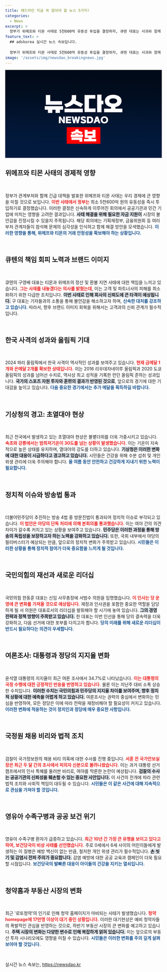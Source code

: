 ```yaml
---
title: 헤드라인 지금 꼭 알아야 할 뉴스 5가지!
categories:
  - News
excerpt: >
  정부가 위메프와 티몬 사태로 5천600억 유동성 투입을 결정하자, 큐텐 대표는 사과와 함께 지분을 내놓겠다고 밝혔습니다. 위기 속에서 대처 방안은 무엇인지 궁금하다면 클릭하세요!
feature_text: >
  ## adskorea 실시간 뉴스 속보입니다.

  정부가 위메프와 티몬 사태로 5천600억 유동성 투입을 결정하자, 큐텐 대표는 사과와 함께 지분을 내놓겠다고 밝혔습니다. 위기 속에서 대처 방안은 무엇인지 궁금하다면 클릭하세요!
image: '/assets/img/newsdao_breakingnews.jpg'
---
```


<p><img src="/assets/img/newsdao_breakingnews.jpg" alt="adskorea 속보" /></p>

<h2 data-ke-size="size26">위메프와 티몬 사태의 경제적 영향</h2>

<p data-ke-size="size16">&nbsp;</p>

<p>정부가 관계부처와 함께 긴급 대책을 발표한 위메프와 티몬 사태는 우리 경제에 큰 영향을 미칠 것으로 보입니다. <b><span style="color: #ee2323;">이번 사태에서 정부는</span></b> 최소 5천600억 원의 유동성을 즉시 투입하기로 결정했습니다. 이러한 결정은 신속하게 이루어진 회의에서 공공기관과 민간 기업에 미치는 영향을 고려한 결과입니다. <b><span style="background-color: #21538527;">사태 해결을 위해 필요한 자금 지원이</span></b> 시장의 불안감을 진정시킬 수 있을지 주목됩니다. 해당 회의에는 기획재정부, 금융위원회 등 여러 부처 관계자들이 참석해 문제의 심각성을 인식하고 함께 해결 방안을 모색했습니다. <b><span style="color: #1a5490;">이러한 영향을 통해, 위메프와 티몬의 거래 안정성을 확보해야 하는 상황입니다.</span></b></p>

<p data-ke-size="size16">&nbsp;</p>

<h2 data-ke-size="size26">큐텐의 책임 회피 노력과 브랜드 이미지</h2>

<p data-ke-size="size16">&nbsp;</p>

<p>큐텐의 구영배 대표는 티몬과 위메프의 정산 및 환불 지연 사태에 대한 책임을 느끼고 있습니다. <b><span style="color: #ee2323;">그는 사재를 내놓겠다는 의사를 밝혔는데</span></b>, 이는 고객 및 파트너사의 피해를 최소화하기 위한 다급한 조치입니다. <b><span style="background-color: #21538527;">이번 사태로 인해 회사의 신뢰도에 큰 타격이 예상됩니다.</span></b> 구 대표는 기자들과의 소통을 통해 불안감을 해소하고자 하며, <b><span style="color: #1a5490;">신속한 대처를 강조하고 있습니다.</span></b> 따라서, 향후 브랜드 이미지 회복을 위해서는 고객과의 신뢰 관계가 필수적입니다.</p>

<p data-ke-size="size16">&nbsp;</p>

<h2 data-ke-size="size26">한국 사격의 성과와 올림픽 기대</h2>

<p data-ke-size="size16">&nbsp;</p>

<p>2024 파리 올림픽에서 한국 사격이 역사적인 성과를 보여주고 있습니다. <b><span style="color: #ee2323;">현재 금메달 1개와 은메달 2개를 확보한 상태입니다.</span></b> 이는 2016 리우데자네이루 올림픽과 2020 도쿄 올림픽의 성과를 넘어선 수치로, 역사상 최고 성적을 기록한 런던 올림픽 준하는 성과입니다. <b><span style="background-color: #21538527;">국가의 스포츠 자원 투자와 훈련의 결과가 반영된 것으로</span></b>, 앞으로의 경기에 대한 기대감을 높이고 있습니다. <b><span style="color: #1a5490;">다음 중요한 경기에서는 추가 메달을 획득하길 바랍니다.</span></b></p>

<p data-ke-size="size16">&nbsp;</p>

<h2 data-ke-size="size26">기상청의 경고: 초열대야 현상</h2>

<p data-ke-size="size16">&nbsp;</p>

<p>최근 전국에서 발생하고 있는 초열대야 현상은 불볕더위를 더욱 가중시키고 있습니다. <b><span style="color: #ee2323;">속초와 강릉에서는 밤최저기온이 30도를 넘는 상황이 발생했습니다.</span></b> 이는 기온이 지속적으로 높은 상태를 유지하며, 열대야의 강도를 더하고 있습니다. <b><span style="background-color: #21538527;">기상청은 이러한 변화에 대한 대응이 시급하다고 경고하고 있습니다.</span></b> 시민들은 건강을 위해 수분 섭취 및 개인 위생 관리에 더욱 주의해야 합니다. <b><span style="color: #1a5490;">올 여름 동안 안전하고 건강하게 지내기 위한 노력이 필요합니다.</span></b></p>

<p data-ke-size="size16">&nbsp;</p>

<h2 data-ke-size="size26">정치적 이슈와 방송법 통과</h2>

<p data-ke-size="size16">&nbsp;</p>

<p>더불어민주당이 추진하는 방송 4법 중 방문진법이 통과되어 정치적 이슈로 부각되고 있습니다. <b><span style="color: #ee2323;">이 법안은 야당의 단독 처리에 의해 본회의를 통과했습니다.</span></b> 이는 여야 간의 의견 차이가 갈수록 커지고 있는 상황을 보여주고 있습니다. <b><span style="background-color: #21538527;">민주당은 이러한 과정을 통해 방송의 독립성을 보장하고자 하는 노력을 강화하고 있습니다.</span></b> 또한, 국회 내부에서 야당의 필리버스터가 예상되는 만큼, 앞으로의 정치적 변화가 주목받고 있습니다. <b><span style="color: #1a5490;">시민들은 이러한 상황을 통해 정치적 참여가 더욱 중요함을 느끼게 될 것입니다.</span></b></p>

<p data-ke-size="size16">&nbsp;</p>

<h2 data-ke-size="size26">국민의힘의 재선과 새로운 리더십</h2>

<p data-ke-size="size16">&nbsp;</p>

<p>국민의힘 한동훈 대표는 신임 사무총장에 서범수 의원을 임명했습니다. <b><span style="color: #ee2323;">이 인사는 당 운영에 큰 변화를 가져올 것으로 예상됩니다.</span></b> 재정과 인사권을 포함한 중요한 역할을 담당하게 될 서 의원은 대표로서의 리더십을 발휘해야 할 시기에 놓여 있습니다. <b><span style="background-color: #21538527;">그의 경영 전략과 정책 방향이 주목받고 있습니다.</span></b> 한 대표는 이번 인선을 통해 당의 결속력을 더욱 강화하고, 다음 선거에 대한 포부를 다지고자 합니다. <b><span style="color: #1a5490;">당의 미래를 위해 새로운 리더십이 반드시 필요하다는 의견이 우세합니다.</span></b></p>

<p data-ke-size="size16">&nbsp;</p>

<h2 data-ke-size="size26">여론조사: 대통령과 정당의 지지율 변화</h2>

<p data-ke-size="size16">&nbsp;</p>

<p>윤석열 대통령의 지지율이 최근 여론 조사에서 34.7%로 나타났습니다. <b><span style="color: #ee2323;">이는 대통령의 국정 수행에 대한 긍정적인 반응을 반영하고 있습니다.</span></b> 물론 이는 지난주 대비 소폭 상승한 수치입니다. <b><span style="background-color: #21538527;">이러한 수치는 국민의힘과 민주당의 지지율 차이를 보여주며, 향후 정치적 상황에 대한 예측을 어렵게 하고 있습니다.</span></b> 여론조사는 권력의 중심에서 변화하는 민심을 반영하여, 모든 정당은 이에 따라 전략을 재정비해야 할 필요성이 커지고 있습니다. <b><span style="color: #1a5490;">이러한 변화에 적응하는 것이 정치인과 정당에 매우 중요한 사항입니다.</span></b></p>

<p data-ke-size="size16">&nbsp;</p>

<h2 data-ke-size="size26">국정원 채용 비리와 법적 조치</h2>

<p data-ke-size="size16">&nbsp;</p>

<p>검찰이 국가정보원의 채용 비리 의혹에 대한 수사를 진행 중입니다. <b><span style="color: #ee2323;">서훈 전 국가안보실장은 최근 두 달 간의 조사에서 피의자 신분으로 불려나왔습니다.</span></b> 이는 과거 대통령 선거 캠프에서의 인사 특혜를 둘러싼 비리로, 여야를 막론한 논란이 예상됩니다. <b><span style="background-color: #21538527;">검찰의 수사는 공공기관의 신뢰성을 훼손할 수 있는 중요한 사안입니다.</span></b> 이 사건의 전개에 따라 관련 법적 조치와 사회적 책임이 대두될 수 있습니다. <b><span style="color: #1a5490;">시민들은 이 같은 사건에 대해 지속적으로 관심을 가져야 할 것입니다.</span></b></p>

<p data-ke-size="size16">&nbsp;</p>

<h2 data-ke-size="size26">영유아 수족구병과 공공 보건 위기</h2>

<p data-ke-size="size16">&nbsp;</p>

<p>영유아 수족구병 환자가 급증하고 있습니다. <b><span style="color: #ee2323;">최근 10년 간 가장 큰 유행을 보이고 있다고 하여, 보건당국이 비상 사태를 선언했습니다.</span></b> 주로 0세에서 6세 사이의 어린이들에게 발생하는 이 질병은 예방 백신이 없는 만큼, 철저한 개인 위생 관리가 필수적입니다. <b><span style="background-color: #21538527;">손 씻기 및 감염시 전파 주의가 중요합니다.</span></b> 감염 예방에 대한 공공 교육과 캠페인이 더욱 필요할 시점입니다. <b><span style="color: #1a5490;">보건당국의 발빠른 대응이 아이들의 건강을 지키는 열쇠입니다.</span></b></p>

<p data-ke-size="size16">&nbsp;</p>

<h2 data-ke-size="size26">청약홈과 부동산 시장의 변화</h2>

<p data-ke-size="size16">&nbsp;</p>

<p>최근 '로또청약'의 인기로 인해 청약 홈페이지가 마비되는 사태가 발생했습니다. <b><span style="color: #ee2323;">청약homepage에 17만명 이상이 대기 중인 상황입니다.</span></b> 이러한 대기현상은 예비 청약자들의 폭발적인 관심을 반영하는 것으로, 하반기 부동산 시장의 큰 변화를 예고하고 있습니다. <b><span style="background-color: #21538527;">주택 시장의 변화는 다양한 변수로 인해 복잡하게 얽혀 있습니다.</span></b> 이는 앞으로의 부동산 투자 시나리오에도 영향을 미칠 수 있습니다. <b><span style="color: #1a5490;">시민들은 이러한 변화를 주의 깊게 살펴보아야 할 것입니다.</span></b></p>

<p data-ke-size="size16">&nbsp;</p>
실시간 뉴스 속보는, <a href="https://newsdao.kr" rel="dofollow">https://newsdao.kr</a>


